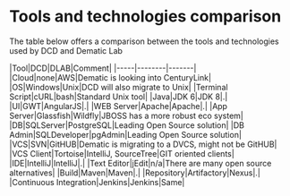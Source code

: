 # Tools and technologies comparison
The table below offers a comparison between the tools and technologies used by DCD and Dematic Lab

|Tool|DCD|DLAB|Comment|
|-----|--------|-------|
|Cloud|none|AWS|Dematic is looking into CenturyLink|
|OS|Windows|Unix|DCD will also migrate to Unix|
|Terminal Script|cURL|bash|Standard Unix tool|
|Java|JDK 6|JDK 8|.|
|UI|GWT|AngularJS|.|
|WEB Server|Apache|Apache|.|
|App Server|Glassfish|Wildfly|JBOSS has a more robust eco system|
|DB|SQLServer|PostgreSQL|Leading Open Source solution|
|DB Admin|SQLDeveloper|pgAdmin|Leading Open Source solution|
|VCS|SVN|GitHUB|Dematic is migrating to a DVCS, might not be GitHUB|
|VCS Client|Tortoise|IntelliJ, SourceTree|GIT oriented clients|
|IDE|IntelliJ|IntelliJ|.|
|Text Editor|jEdit|n/a|There are many open source alternatives|
|Build|Maven|Maven|.|
|Repository|Artifactory|Nexus|.|
|Continuous Integration|Jenkins|Jenkins|Same|




